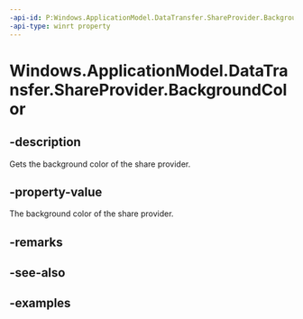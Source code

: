 ```yaml
---
-api-id: P:Windows.ApplicationModel.DataTransfer.ShareProvider.BackgroundColor
-api-type: winrt property
---
```


<!-- Property syntax.
public Color BackgroundColor { get; }
-->

# Windows.ApplicationModel.DataTransfer.ShareProvider.BackgroundColor

## -description
Gets the background color of the share provider.

## -property-value
The background color of the share provider.

## -remarks

## -see-also

## -examples

